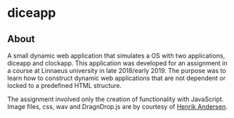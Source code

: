# diceapp

## About
A small dynamic web application that simulates a OS with two applications, diceapp and clockapp. This application was developed for an assignment in a course at Linnaeus university in late 2018/early 2019. The purpose was to learn how to construct dynamic web applications that are not dependent or locked to a predefined HTML structure.

The assignment involved only the creation of functionality with JavaScript. Image files, css, wav and DragnDrop.js are by courtesy of [Henrik Andersen](https://github.com/VectorPanic). 
